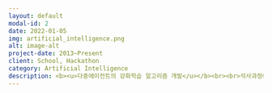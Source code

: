 ```yaml
---
layout: default
modal-id: 2
date: 2022-01-05
img: artificial_intelligence.png
alt: image-alt
project-date: 2013~Present
client: School, Hackathon
category: Artificial Intelligence
description: <b><u>다중에이전트의 강화학습 알고리즘 개발</u></b><br><br>석사과정에서 강화학습 제어이론에 대해서 연구하였습니다. 다중에이전트의 환경에서 강화학습 알고리즘이 최적의 값으로 수렴한다는 내용으로 수식으로 정의하고 이를 증명하여 논문을 출간하였습니다. 그리고 실제 로봇 실험을 통해서 제안한 알고리즘이 실험적으로도 확인하였습니다.<br><br><img src="https://user-images.githubusercontent.com/18140805/149155700-c76a46d0-0d4f-4a62-91b0-27d2eda052d6.png" width="100%"><br><br><img src="/img/portfolio/rl-matlab.gif" width="100%"><img src="/img/portfolio/rl-exp.gif"><br><br><b><u>백내장을 구분하기 위한 딥러닝 진단기능 개발</u></b><br><br>삼성병원 해커톤에서는 백내장을 구분하기 위한 진단 기능을 수행하였습니다. 간단한 Classification 모델을 통해서 백내장이 맞는지/아닌지를 80% 확률로 추정하는 알고리즘과 UI를 개발하였습니다.<br><br><img src="https://user-images.githubusercontent.com/18140805/149873041-7764c633-ed24-419e-9a2e-f1866c3bbc29.png" width="100%">
---
```


